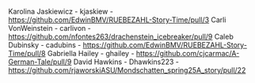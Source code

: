 Karolina Jaskiewicz - kjaskiew - https://github.com/EdwinBMV/RUEBEZAHL-Story-Time/pull/3
Carli VonWeinstein - carlivon - https://github.com/nfontes263/drachenstein_icebreaker/pull/9
Caleb Dubinsky - cadubins - https://github.com/EdwinBMV/RUEBEZAHL-Story-Time/pull/8
Gabriella Hailey - ghailey - https://github.com/cjcarmac/A-German-Tale/pull/9
David Hawkins - Dhawkins223 - https://github.com/rjaworskiASU/Mondschatten_spring25A_story/pull/22
